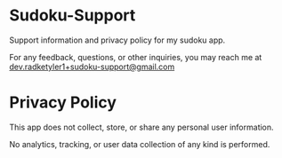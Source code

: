 # Sudoku-Support
Support information and privacy policy for my sudoku app.

For any feedback, questions, or other inquiries, you may reach me at dev.radketyler1+sudoku-support@gmail.com

# Privacy Policy

This app does not collect, store, or share any personal user information.

No analytics, tracking, or user data collection of any kind is performed.
